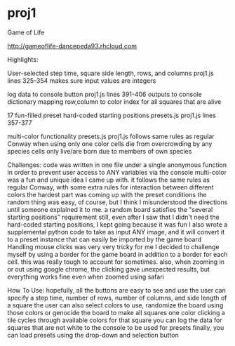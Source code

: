proj1
=====

Game of Life

http://gameoflife-dancepeda93.rhcloud.com

Highlights:


User-selected step time, square side length, rows, and columns
proj1.js lines 325-354
makes sure input values are integers


log data to console button
proj1.js lines 391-406
outputs to console dictionary mapping row,column to color index for all squares that are alive


17 fun-filled preset hard-coded starting positions
presets.js
proj1.js lines 357-377


multi-color functionality
presets.js
proj1.js
follows same rules as regular Conway when using only one color
cells die from overcrowding by any species
cells only live/are born due to members of own species



Challenges:
code was written in one file under a single anonymous function in order to prevent user access to ANY variables via the console
multi-color was a fun and unique idea I came up with. it follows the same rules as regular Conway, with some extra rules for interaction between different colors
the hardest part was coming up with the preset conditions
the random thing was easy, of course, but I think I misunderstood the directions until someone explained it to me. a random board satisfies the "several starting positions" requirement
still, even after I saw that I didn't need the hard-coded starting positions, I kept going because it was fun
I also wrote a supplemental python code to take as input ANY image, and it will convert it to a preset instance that can easily be imported by the game board
Handling mouse clicks was very very tricky for me
I decided to challenge myself by using a border for the game board in addition to a border for each cell. this was really tough to account for sometimes.
also, when zooming in or out using google chrome, the clicking gave unexpected results, but everything works fine even when zoomed using safari



How To Use:
hopefully, all the buttons are easy to see and use
the user can specify a step time, number of rows, number of columns, and side length of a square
the user can also select colors to use, randomize the board using those colors or genocide the board to make all squares one color
clicking a tile cycles through available colors for that square
you can log the data for squares that are not white to the console to be used for presets
finally, you can load presets using the drop-down and selection button